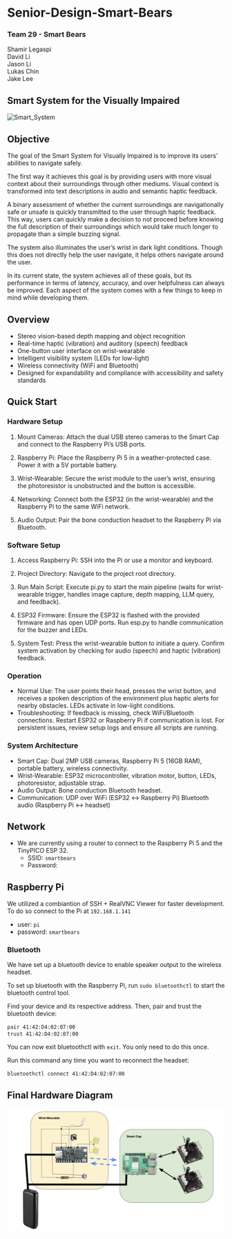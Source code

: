 # Senior-Design-Smart-Bears

### Team 29 - Smart Bears
Shamir Legaspi\
David Li\
Jason Li\
Lukas Chin\
Jake Lee

## Smart System for the Visually Impaired

![Smart_System](./images/smart_system.png)

## Objective

The goal of the Smart System for Visually Impaired is to improve its users’ abilities to navigate safely. 

The first way it achieves this goal is by providing users with more visual context about their surroundings through other mediums. Visual context is transformed into text descriptions in audio and semantic haptic feedback. 

A binary assessment of whether the current surroundings are navigationally safe or unsafe is quickly transmitted to the user through haptic feedback. This way, users can quickly make a decision to not proceed before knowing the full description of their surroundings which would take much longer to propagate than a simple buzzing signal. 

The system also illuminates the user’s wrist in dark light conditions. Though this does not directly help the user navigate, it helps others navigate around the user. 

In its current state, the system achieves all of these goals, but its performance in terms of latency, accuracy, and over helpfulness can always be improved. Each aspect of the system comes with a few things to keep in mind while developing them.

## Overview
* Stereo vision-based depth mapping and object recognition
* Real-time haptic (vibration) and auditory (speech) feedback
* One-button user interface on wrist-wearable
* Intelligent visibility system (LEDs for low-light)
* Wireless connectivity (WiFi and Bluetooth)
* Designed for expandability and compliance with accessibility and safety standards

## Quick Start

### Hardware Setup
1. Mount Cameras:
Attach the dual USB stereo cameras to the Smart Cap and connect to the Raspberry Pi’s USB ports.

2. Raspberry Pi:
Place the Raspberry Pi 5 in a weather-protected case. Power it with a 5V portable battery.

3. Wrist-Wearable:
Secure the wrist module to the user’s wrist, ensuring the photoresistor is unobstructed and the button is accessible.

4. Networking:
Connect both the ESP32 (in the wrist-wearable) and the Raspberry Pi to the same WiFi network.

5. Audio Output:
Pair the bone conduction headset to the Raspberry Pi via Bluetooth.

### Software Setup
1. Access Raspberry Pi:
SSH into the Pi or use a monitor and keyboard.

2. Project Directory:
Navigate to the project root directory.

3. Run Main Script:
Execute pi.py to start the main pipeline (waits for wrist-wearable trigger, handles image capture, depth mapping, LLM query, and feedback).

4. ESP32 Firmware:
Ensure the ESP32 is flashed with the provided firmware and has open UDP ports.
Run esp.py to handle communication for the buzzer and LEDs.

5. System Test:
Press the wrist-wearable button to initiate a query.
Confirm system activation by checking for audio (speech) and haptic (vibration) feedback.
### Operation
* Normal Use:
The user points their head, presses the wrist button, and receives a spoken description of the environment plus haptic alerts for nearby obstacles. LEDs activate in low-light conditions.
* Troubleshooting:
If feedback is missing, check WiFi/Bluetooth connections.
Restart ESP32 or Raspberry Pi if communication is lost.
For persistent issues, review setup logs and ensure all scripts are running.
### System Architecture
* Smart Cap:
Dual 2MP USB cameras, Raspberry Pi 5 (16GB RAM), portable battery, wireless connectivity.
* Wrist-Wearable:
ESP32 microcontroller, vibration motor, button, LEDs, photoresistor, adjustable strap.
* Audio Output:
Bone conduction Bluetooth headset.
* Communication:
UDP over WiFi (ESP32 ↔ Raspberry Pi)
Bluetooth audio (Raspberry Pi ↔ headset)

## Network
- We are currently using a router to connect to the Raspberry Pi 5 and the TinyPICO ESP 32.
  - SSID: `smartbears`
  - Password: ` `

## Raspberry Pi

We utilized a combiantion of SSH + RealVNC Viewer for faster development. To do so connect to the Pi at `192.168.1.141`
- user: `pi`
- password: `smartbears`


### Bluetooth

We have set up a bluetooth device to enable speaker output to the wireless headset.

To set up bluetooth with the Raspberry Pi, run `sudo bluetoothctl` to start the bluetooth control tool.

Find your device and its respective address. Then, pair and trust the bluetooth device:

```
pair 41:42:D4:02:07:00
trust 41:42:D4:02:07:00
```

You can now exit bluetoothctl with `exit`. You only need to do this once.

Run this command any time you want to reconnect the headset:
```
bluetoothctl connect 41:42:D4:02:07:00
```

## Final Hardware Diagram
![Smart System Diagram](./images/Smart_System_Diagram.png)


